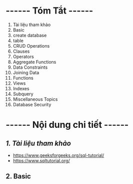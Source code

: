 # **------ Tóm Tắt ------**
1. Tài liệu tham khảo
2. Basic
3. create database
4. table
5. CRUD Operations
6. Clauses
7. Operators
8. Aggregate Functions
9. Data Constraints
10. Joining Data
11. Functions
12. Views
13. Indexes
14. Subquery
15. Miscellaneous Topics
16. Database Security

# **------ Nội dung chi tiết ------**

## ***1. Tài liệu tham khảo***
- https://www.geeksforgeeks.org/sql-tutorial/
- https://www.sqltutorial.org/

## 2. Basic
